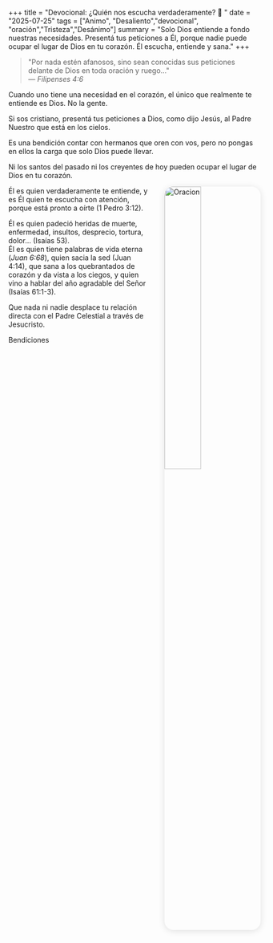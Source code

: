 +++
title = "Devocional: ¿Quién nos escucha verdaderamente? 🙏 "
date = "2025-07-25"
tags = ["Animo", "Desaliento","devocional", "oración","Tristeza","Desánimo"]
summary = "Solo Dios entiende a fondo nuestras necesidades. Presentá tus peticiones a Él, porque nadie puede ocupar el lugar de Dios en tu corazón. Él escucha, entiende y sana."
+++

> "Por nada estén afanosos, sino sean conocidas sus peticiones delante de Dios en toda oración y ruego…"  
> — *Filipenses 4:6*

Cuando uno tiene una necesidad en el corazón, el único que realmente te entiende es Dios. No la gente.

Si sos cristiano, presentá tus peticiones a Dios, como dijo Jesús, al Padre Nuestro que está en los cielos.

Es una bendición contar con hermanos que oren con vos, pero no pongas en ellos la carga que solo Dios puede llevar.

Ni los santos del pasado ni los creyentes de hoy pueden ocupar el lugar de Dios en tu corazón.

<img src="/images/jesusabrazando.png" 
     alt="Oracion"
     style="float: right; 
            margin-left: 2em; 
            margin-bottom: 1em; 
            max-width: 320px; 
            width: 38%; 
            height: auto; 
            border-radius: 18px; 
            box-shadow: 0 2px 14px rgba(0,0,0,0.12);" />

Él es quien verdaderamente te entiende, y es Él quien te escucha con atención, porque está pronto a oírte (1 Pedro 3:12).

Él es quien padeció heridas de muerte, enfermedad, insultos, desprecio, tortura, dolor... (Isaías 53).  
Él es quien tiene palabras de vida eterna (*Juan 6:68*), quien sacia la sed (Juan 4:14), que sana a los quebrantados de corazón y da vista a los ciegos, y quien vino a hablar del año agradable del Señor (Isaías 61:1-3).

Que nada ni nadie desplace tu relación directa con el Padre Celestial a través de Jesucristo.

Bendiciones
